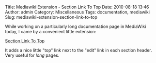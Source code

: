 Title: Mediawiki Extension - Section Link To Top
Date: 2010-08-18 13:46
Author: admin
Category: Miscellaneous
Tags: documentation, mediawiki
Slug: mediawiki-extension-section-link-to-top

While working on a particularly long documentation page in MediaWiki
today, I came by a convenient little extension:

[Section Link To Top][]

It adds a nice little "top" link next to the "edit" link in each section
header. Very useful for *long* pages.

  [Section Link To Top]: http://www.mediawiki.org/wiki/Extension:SectionLinkToTop
